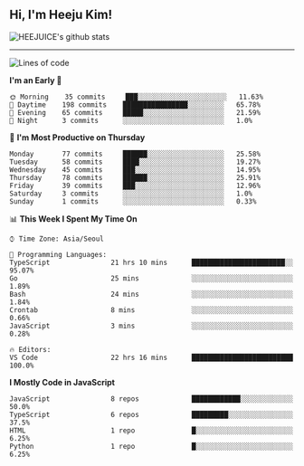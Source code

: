 ## Hi, I'm Heeju Kim!

![HEEJUICE's github stats](https://github-readme-stats.vercel.app/api?username=HEEJUICE&show_icons=true)

---
<!--START_SECTION:waka-->
![Lines of code](https://img.shields.io/badge/From%20Hello%20World%20I%27ve%20Written-8.2%20million%20lines%20of%20code-blue)

**I'm an Early 🐤** 

```text
🌞 Morning    35 commits     ███░░░░░░░░░░░░░░░░░░░░░░   11.63% 
🌆 Daytime    198 commits    ████████████████░░░░░░░░░   65.78% 
🌃 Evening    65 commits     █████░░░░░░░░░░░░░░░░░░░░   21.59% 
🌙 Night      3 commits      ░░░░░░░░░░░░░░░░░░░░░░░░░   1.0%

```
📅 **I'm Most Productive on Thursday** 

```text
Monday       77 commits     ██████░░░░░░░░░░░░░░░░░░░   25.58% 
Tuesday      58 commits     ████░░░░░░░░░░░░░░░░░░░░░   19.27% 
Wednesday    45 commits     ███░░░░░░░░░░░░░░░░░░░░░░   14.95% 
Thursday     78 commits     ██████░░░░░░░░░░░░░░░░░░░   25.91% 
Friday       39 commits     ███░░░░░░░░░░░░░░░░░░░░░░   12.96% 
Saturday     3 commits      ░░░░░░░░░░░░░░░░░░░░░░░░░   1.0% 
Sunday       1 commits      ░░░░░░░░░░░░░░░░░░░░░░░░░   0.33%

```


📊 **This Week I Spent My Time On** 

```text
⌚︎ Time Zone: Asia/Seoul

💬 Programming Languages: 
TypeScript               21 hrs 10 mins      ███████████████████████░░   95.07% 
Go                       25 mins             ░░░░░░░░░░░░░░░░░░░░░░░░░   1.89% 
Bash                     24 mins             ░░░░░░░░░░░░░░░░░░░░░░░░░   1.84% 
Crontab                  8 mins              ░░░░░░░░░░░░░░░░░░░░░░░░░   0.66% 
JavaScript               3 mins              ░░░░░░░░░░░░░░░░░░░░░░░░░   0.28%

🔥 Editors: 
VS Code                  22 hrs 16 mins      █████████████████████████   100.0%

```

**I Mostly Code in JavaScript** 

```text
JavaScript               8 repos             ████████████░░░░░░░░░░░░░   50.0% 
TypeScript               6 repos             █████████░░░░░░░░░░░░░░░░   37.5% 
HTML                     1 repo              █░░░░░░░░░░░░░░░░░░░░░░░░   6.25% 
Python                   1 repo              █░░░░░░░░░░░░░░░░░░░░░░░░   6.25%

```



<!--END_SECTION:waka-->
